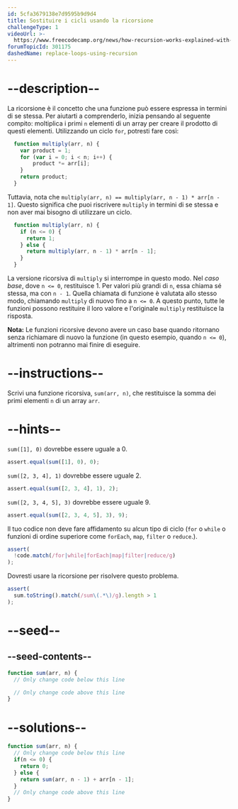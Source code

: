 ```yaml
---
id: 5cfa3679138e7d9595b9d9d4
title: Sostituire i cicli usando la ricorsione
challengeType: 1
videoUrl: >-
  https://www.freecodecamp.org/news/how-recursion-works-explained-with-flowcharts-and-a-video-de61f40cb7f9/
forumTopicId: 301175
dashedName: replace-loops-using-recursion
---
```


# --description--

La ricorsione è il concetto che una funzione può essere espressa in termini di se stessa. Per aiutarti a comprenderlo, inizia pensando al seguente compito: moltiplica i primi `n` elementi di un array per creare il prodotto di questi elementi. Utilizzando un ciclo `for`, potresti fare così:

```js
  function multiply(arr, n) {
    var product = 1;
    for (var i = 0; i < n; i++) {
        product *= arr[i];
    }
    return product;
  }
```

Tuttavia, nota che `multiply(arr, n) == multiply(arr, n - 1) * arr[n - 1]`. Questo significa che puoi riscrivere `multiply` in termini di se stessa e non aver mai bisogno di utilizzare un ciclo.

```js
  function multiply(arr, n) {
    if (n <= 0) {
      return 1;
    } else {
      return multiply(arr, n - 1) * arr[n - 1];
    }
  }
```

La versione ricorsiva di `multiply` si interrompe in questo modo. Nel <dfn>caso base</dfn>, dove `n <= 0`, restituisce 1. Per valori più grandi di `n`, essa chiama sé stessa, ma con `n - 1`. Quella chiamata di funzione è valutata allo stesso modo, chiamando `multiply` di nuovo fino a `n <= 0`. A questo punto, tutte le funzioni possono restituire il loro valore e l'originale `multiply` restituisce la risposta.

**Nota:** Le funzioni ricorsive devono avere un caso base quando ritornano senza richiamare di nuovo la funzione (in questo esempio, quando `n <= 0`), altrimenti non potranno mai finire di eseguire.

# --instructions--

Scrivi una funzione ricorsiva, `sum(arr, n)`, che restituisce la somma dei primi elementi `n` di un array `arr`.

# --hints--

`sum([1], 0)` dovrebbe essere uguale a 0.

```js
assert.equal(sum([1], 0), 0);
```

`sum([2, 3, 4], 1)` dovrebbe essere uguale 2.

```js
assert.equal(sum([2, 3, 4], 1), 2);
```

`sum([2, 3, 4, 5], 3)` dovrebbe essere uguale 9.

```js
assert.equal(sum([2, 3, 4, 5], 3), 9);
```

Il tuo codice non deve fare affidamento su alcun tipo di ciclo (`for` o `while` o funzioni di ordine superiore come `forEach`, `map`, `filter` o `reduce`.).

```js
assert(
  !code.match(/for|while|forEach|map|filter|reduce/g)
);
```

Dovresti usare la ricorsione per risolvere questo problema.

```js
assert(
  sum.toString().match(/sum\(.*\)/g).length > 1
);
```

# --seed--

## --seed-contents--

```js
function sum(arr, n) {
  // Only change code below this line

  // Only change code above this line
}
```

# --solutions--

```js
function sum(arr, n) {
  // Only change code below this line
  if(n <= 0) {
    return 0;
  } else {
    return sum(arr, n - 1) + arr[n - 1];
  }
  // Only change code above this line
}
```
